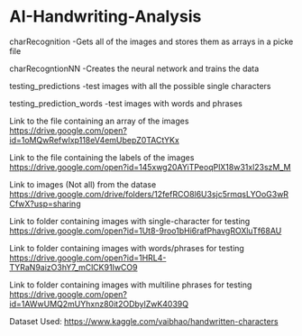 # AI-Handwriting-Analysis


charRecognition
-Gets all of the images and stores them as arrays in a picke file

charRecogntionNN
-Creates the neural network and trains the data

testing_predictions
-test images with all the possible single characters

testing_prediction_words
-test images with words and phrases





Link to the file containing an array of the images
https://drive.google.com/open?id=1oMQwRefwIxp118eV4emUbepZ0TACtYKx

Link to the file containing the labels of the images
https://drive.google.com/open?id=145xwg20AYiTPeoqPlX18w31xl23szM_M

Link to images (Not all) from the datase
https://drive.google.com/drive/folders/12fefRCO8l6U3sjc5rmqsLYOoG3wRCfwX?usp=sharing

Link to folder containing images with single-character for testing
https://drive.google.com/open?id=1Ut8-9roo1bHi6rafPhavgROXluTf68AU

Link to folder containing images with words/phrases for testing
https://drive.google.com/open?id=1HRL4-TYRaN9aizO3hY7_mClCK91IwCO9

Link to folder containing images with multiline phrases for testing
https://drive.google.com/open?id=1AWwUMQ2mUYhxnz80it2ODbylZwK4039Q




Dataset Used:
https://www.kaggle.com/vaibhao/handwritten-characters
